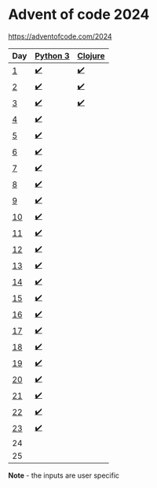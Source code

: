 # Advent of code 2024
https://adventofcode.com/2024

| Day | [Python 3](https://www.python.org/) | [Clojure](https://clojure.org/) |
| --- | ----------- | ----------- |
| [1](https://adventofcode.com/2024/day/1) | [:heavy_check_mark:](01/main.py) | [:heavy_check_mark:](01/main.clj) |
| [2](https://adventofcode.com/2024/day/2) | [:heavy_check_mark:](02/main.py) | [:heavy_check_mark:](02/main.clj) |
| [3](https://adventofcode.com/2024/day/3) | [:heavy_check_mark:](03/main.py) | [:heavy_check_mark:](03/main.clj) |
| [4](https://adventofcode.com/2024/day/4) | [:heavy_check_mark:](04/main.py) | |
| [5](https://adventofcode.com/2024/day/5) | [:heavy_check_mark:](05/main.py) | |
| [6](https://adventofcode.com/2024/day/6) | [:heavy_check_mark:](06/main.py) | |
| [7](https://adventofcode.com/2024/day/7) | [:heavy_check_mark:](07/main.py) | |
| [8](https://adventofcode.com/2024/day/8) | [:heavy_check_mark:](08/main.py) | |
| [9](https://adventofcode.com/2024/day/9) | [:heavy_check_mark:](09/main.py) | |
| [10](https://adventofcode.com/2024/day/10) | [:heavy_check_mark:](10/main.py) | |
| [11](https://adventofcode.com/2024/day/11) | [:heavy_check_mark:](11/main.py) | |
| [12](https://adventofcode.com/2024/day/12) | [:heavy_check_mark:](12/main.py) | |
| [13](https://adventofcode.com/2024/day/13) | [:heavy_check_mark:](13/main.py) | |
| [14](https://adventofcode.com/2024/day/14) | [:heavy_check_mark:](14/main.py) | |
| [15](https://adventofcode.com/2024/day/15) | [:heavy_check_mark:](15/main.py) | |
| [16](https://adventofcode.com/2024/day/16) | [:heavy_check_mark:](16/main.py) | |
| [17](https://adventofcode.com/2024/day/17) | [:heavy_check_mark:](17/main.py) | |
| [18](https://adventofcode.com/2024/day/18) | [:heavy_check_mark:](18/main.py) | |
| [19](https://adventofcode.com/2024/day/19) | [:heavy_check_mark:](19/main.py) | |
| [20](https://adventofcode.com/2024/day/20) | [:heavy_check_mark:](20/main.py) | |
| [21](https://adventofcode.com/2024/day/21) | [:heavy_check_mark:](21/main.py) | |
| [22](https://adventofcode.com/2024/day/22) | [:heavy_check_mark:](22/main.py) | |
| [23](https://adventofcode.com/2024/day/23) | [:heavy_check_mark:](23/main.py) | |
| 24 | | |
| 25 | | |

**Note** - the inputs are user specific
